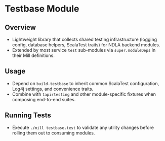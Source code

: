 # Testbase Module

## Overview
- Lightweight library that collects shared testing infrastructure (logging config, database helpers, ScalaTest traits) for NDLA backend modules.
- Extended by most service `test` sub-modules via `super.moduleDeps` in their Mill definitions.

## Usage
- Depend on `build.testbase` to inherit common ScalaTest configuration, Log4j settings, and convenience traits.
- Combine with `tapirtesting` and other module-specific fixtures when composing end-to-end suites.

## Running Tests
- Execute `./mill testbase.test` to validate any utility changes before rolling them out to consuming modules.


